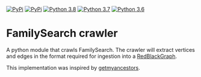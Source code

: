 [![PyPi](https://img.shields.io/pypi/v/fs-crwaler.svg)](https://pypi.org/project/fs-crwaler/) 
[![PyPi](https://img.shields.io/pypi/wheel/fs-crwaler.svg)](https://pypi.org/project/fs-crwaler/) 
[![Python 3.8](https://img.shields.io/badge/python-3.8-blue.svg)](https://www.python.org/downloads/release/python-380/) 
[![Python 3.7](https://img.shields.io/badge/python-3.7-blue.svg)](https://www.python.org/downloads/release/python-370/) 
[![Python 3.6](https://img.shields.io/badge/python-3.6-blue.svg)](https://www.python.org/downloads/release/python-360/) 

# FamilySearch crawler
A python module that crawls FamilySearch. The crawler will extract vertices and edges in the format required for
ingestion into a [RedBlackGraph](https://github.com/rappdw/redblackgraph).

This implementation was inspired by [getmyancestors](https://github.com/Linekio/getmyancestors).